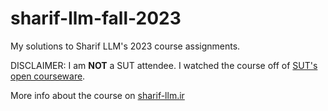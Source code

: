 # sharif-llm-fall-2023
My solutions to Sharif LLM's 2023 course assignments.

DISCLAIMER: I am **NOT** a SUT attendee. I watched the course off of [SUT's open courseware](https://ocw.sharif.edu/course/id/524).

More info about the course on [sharif-llm.ir](https://sharif-llm.ir/)